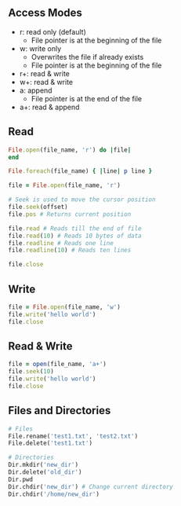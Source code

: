 ## Access Modes
- r: read only (default)
  - File pointer is at the beginning of the file
- w: write only
  - Overwrites the file if already exists
  - File pointer is at the beginning of the file
- r+: read & write
- w+: read & write
- a: append
  - File pointer is at the end of the file
- a+: read & append

## Read
```rb
File.open(file_name, 'r') do |file|
end

File.foreach(file_name) { |line| p line }

file = File.open(file_name, 'r')

# Seek is used to move the cursor position
file.seek(offset)
file.pos # Returns current position

file.read # Reads till the end of file
file.read(10) # Reads 10 bytes of data
file.readline # Reads one line
file.readline(10) # Reads ten lines

file.close
```

## Write
```rb
file = File.open(file_name, 'w')
file.write('hello world')
file.close
```

## Read & Write
```rb
file = open(file_name, 'a+')
file.seek(10)
file.write('hello world')
file.close
```

## Files and Directories
```py
# Files
File.rename('test1.txt', 'test2.txt')
File.delete('test1.txt')

# Directories
Dir.mkdir('new_dir')
Dir.delete('old_dir')
Dir.pwd
Dir.chdir('new_dir') # Change current directory
Dir.chdir('/home/new_dir')
```
